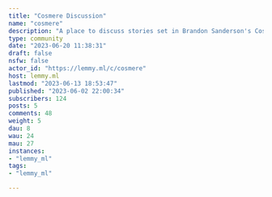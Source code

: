 ```yaml
---
title: "Cosmere Discussion" 
name: "cosmere"
description: "A place to discuss stories set in Brandon Sanderson's Cosmere! Non-Cosmere series such as Skyward are also welcome here.Make sure to tag spoilers. Posts titles should begin with [Book title] to denote what spoilers can be discussed in the thread without tags.i.e [Words of Radiance] or [WoR]Warning! Spoiler markup currently does not work on the Jerboa or Mlem apps. Spoiler text will be plainly visible when viewing from these apps.Any comments with spoilers outside the scope of the book mentioned in the title, or books preceding it in a series should be tagged. Lemmy's spoiler formatting for post bodies and comments is:::: spoiler [Spoiler label here] [Spoiler text here] :::"
type: community
date: "2023-06-20 11:38:31"
draft: false
nsfw: false
actor_id: "https://lemmy.ml/c/cosmere"
host: lemmy.ml
lastmod: "2023-06-13 18:53:47"
published: "2023-06-02 22:00:34"
subscribers: 124
posts: 5
comments: 48
weight: 5
dau: 8
wau: 24
mau: 27
instances:
- "lemmy_ml"
tags: 
- "lemmy_ml"

---
```

